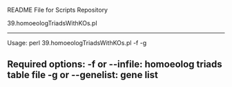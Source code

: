 README File for Scripts Repository

39.homoeologTriadsWithKOs.pl

------------------------------------------------------------------------
Usage: perl 39.homoeologTriadsWithKOs.pl -f <triads file> -g <gene list>

Required options:
-f or --infile:		homoeolog triads table file
-g or --genelist:	gene list
------------------------------------------------------------------------
